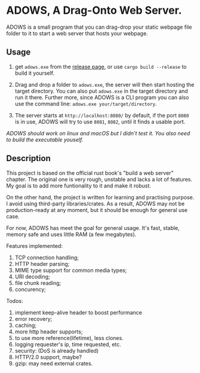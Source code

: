 # ADOWS, A Drag-Onto Web Server.

ADOWS is a small program that you can drag-drop your static webpage file folder to it to start a web server that hosts your webpage.

## Usage

1. get `adows.exe` from the [release page](https://github.com/Insopitus/ADOWS/releases), or use `cargo build --release` to build it yourself.

2. Drag and drop a folder to `adows.exe`, the server will then start hosting the target directory. You can also put `adows.exe` in the target directory and run it there. Further more, since ADOWS is a CLI program you can also use the command line: `adows.exe your/target/directory`.

3. The server starts at `http://localhost:8080/` by default, if the port `8080` is in use, ADOWS will try to use `8081`, `8082`, until it finds a usable port.

*ADOWS should work on linux and macOS but I didn't test it. You also need to build the executable youself.*

## Description

This project is based on the official rust book's "build a web server" chapter. The original one is very rough, unstable and lacks a lot of features. My goal is to add more funtionality to it and make it robust. 

On the other hand, the project is written for learning and practising purpose. I avoid using third-party libraries/crates. As a result, ADOWS may not be production-ready at any moment, but it should be enough for general use case.

For now, ADOWS has meet the goal for general usage. It's fast, stable, memory safe and uses little RAM (a few megabytes).

Features implemented:
1. TCP connection handling;
2. HTTP header parsing;
4. MIME type support for common media types;
5. URI decoding;
6. file chunk reading;
7. concurency;

Todos:
1. implement keep-alive header to boost performance
2. error recovery;
3. caching;
4. more http header supports;
5. to use more reference(lifetime), less clones.
8. logging requester's ip, time requested, etc.
9. security: (DoS is already handled)
10. HTTP/2.0 support, maybe?
11. gzip: may need external crates.
